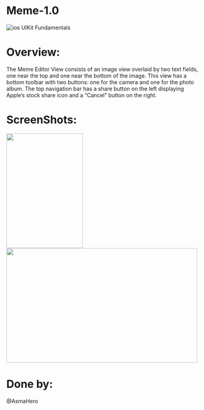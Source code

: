 # Meme-1.0
![ios](https://user-images.githubusercontent.com/48783969/59655094-cc02ab80-91a1-11e9-885c-94199339fc21.png)
UIKit Fundamentals

# Overview:
The Meme Editor View consists of an image view overlaid by two text fields, one near the top and one near the bottom of the image. This view has a bottom toolbar with two buttons: one for the camera and one for the photo album. The top navigation bar has a share button on the left displaying Apple’s stock share icon and a “Cancel” button on the right.

# ScreenShots:

<img src="https://lh6.googleusercontent.com/svtwH9EvH-QUYmkPrxIv-pLYZ-yezDW66BFqHR0DNT-QzO10oUnvDjssloCcqXG88uNSz72MPbNZc7N1k0VXJ411kW3wY3r8o3Iom_e3A4oSQj8Bceb8Mrplv_E4TJ617bdQDw" width="200" height="300"> <img src="https://lh5.googleusercontent.com/oG8HykbbzvbHZucdW3ZgSYG2g2XlkgUgZhRSPSn1kYZxl4_zTvW8qQGXVQnxEYVTZAGADs9Eyjh896mVhtJPbc_8JM-glwyGJEgecftGLWGlqXeBEycK4bWxIs5zc5cCif60VQ" width="500" height="300"> 


# Done by:
@AsmaHero
